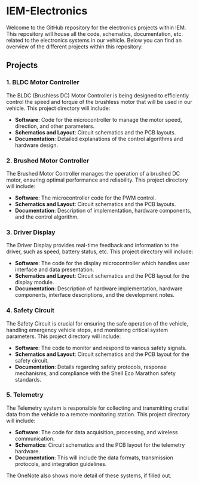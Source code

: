 # IEM-Electronics

Welcome to the GitHub repository for the electronics projects within IEM. This repository will house all the code, schematics, documentation, etc. related to the electronics systems in our vehicle. Below you can find an overview of the different projects within this repository:

## Projects

### 1. BLDC Motor Controller
The BLDC (Brushless DC) Motor Controller is being designed to efficiently control the speed and torque of the brushless motor that will be used in our vehicle. This project directory will include:
- **Software**: Code for the microcontroller to manage the motor speed, direction, and other parameters.
- **Schematics and Layout**: Circuit schematics and the PCB layouts.
- **Documentation**: Detailed explanations of the control algorithms and hardware design.

### 2. Brushed Motor Controller
The Brushed Motor Controller manages the operation of a brushed DC motor, ensuring optimal performance and reliability. This project directory will include:
- **Software**: The microcontroller code for the PWM control.
- **Schematics and Layout**: Circuit schematics and the PCB layouts.
- **Documentation**: Description of implementation, hardware components, and the control algorithm.

### 3. Driver Display
The Driver Display provides real-time feedback and information to the driver, such as speed, battery status, etc. This project directory will include:
- **Software**: The code for the display microcontroller which handles user interface and data presentation.
- **Schematics and Layout**: Circuit schematics and the PCB layout for the display module.
- **Documentation**: Description of hardware implementation, hardware components, interface descriptions, and the development notes.

### 4. Safety Circuit
The Safety Circuit is crucial for ensuring the safe operation of the vehicle, handling emergency vehicle stops, and monitoring critical system parameters. This project directory will include:
- **Software**: The code to monitor and respond to various safety signals.
- **Schematics and Layout**: Circuit schematics and the PCB layout for the safety circuit.
- **Documentation**: Details regarding safety protocols, response mechanisms, and compliance with the Shell Eco Marathon safety standards.

### 5. Telemetry
The Telemetry system is responsible for collecting and transmitting crutial data from the vehicle to a remote monitoring station. This project directory will include:
- **Software**: The code for data acquisition, processing, and wireless communication.
- **Schematics**: Circuit schematics and the PCB layout for the telemetry hardware.
- **Documentation**: This will include the data formats, transmission protocols, and integration guidelines.

The OneNote also shows more detail of these systems, if filled out. 
